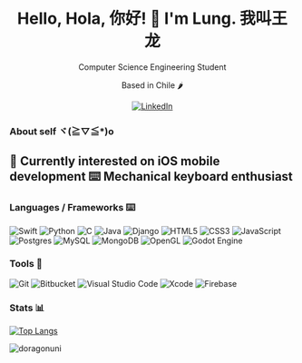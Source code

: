 
<h1 align="center">
  Hello, Hola, 你好! 👋
  I'm Lung. 我叫王龙
</h1>
<p align="center">
  Computer Science Engineering Student
</p>
<p align="center">
  Based in Chile 🌶️
</p>
<p align="center">
<a href="https://linkedin.com/in/https://www.linkedin.com/in/lung-wang/?locale=en_us" target="blank"><img alt="LinkedIn" src="https://img.shields.io/badge/linkedin-%230077B5.svg?style=for-the-badge&logo=linkedin&logoColor=white"/></a>
</p>

### About self ヾ(≧▽≦*)o
📱 Currently interested on iOS mobile development
⌨️ Mechanical keyboard enthusiast 
-

### Languages / Frameworks ⌨️

![Swift](https://img.shields.io/badge/swift-F54A2A?style=for-the-badge&logo=swift&logoColor=white)
![Python](https://img.shields.io/badge/python-3670A0?style=for-the-badge&logo=python&logoColor=ffdd54)
![C](https://img.shields.io/badge/c-%2300599C.svg?style=for-the-badge&logo=c&logoColor=white)
![Java](https://img.shields.io/badge/java-%23ED8B00.svg?style=for-the-badge&logo=java&logoColor=white)
![Django](https://img.shields.io/badge/django-%23092E20.svg?style=for-the-badge&logo=django&logoColor=white)
![HTML5](https://img.shields.io/badge/html5-%23E34F26.svg?style=for-the-badge&logo=html5&logoColor=white)
![CSS3](https://img.shields.io/badge/css3-%231572B6.svg?style=for-the-badge&logo=css3&logoColor=white)
![JavaScript](https://img.shields.io/badge/javascript-%23323330.svg?style=for-the-badge&logo=javascript&logoColor=%23F7DF1E)
![Postgres](https://img.shields.io/badge/postgres-%23316192.svg?style=for-the-badge&logo=postgresql&logoColor=white)
![MySQL](https://img.shields.io/badge/mysql-%2300f.svg?style=for-the-badge&logo=mysql&logoColor=white)
![MongoDB](https://img.shields.io/badge/MongoDB-%234ea94b.svg?style=for-the-badge&logo=mongodb&logoColor=white)
![OpenGL](https://img.shields.io/badge/OpenGL-%23FFFFFF.svg?style=for-the-badge&logo=opengl)
![Godot Engine](https://img.shields.io/badge/GODOT-%23FFFFFF.svg?style=for-the-badge&logo=godot-engine)


### Tools 🔧
![Git](https://img.shields.io/badge/git-%23F05033.svg?style=for-the-badge&logo=git&logoColor=white)
![Bitbucket](https://img.shields.io/badge/bitbucket-%230047B3.svg?style=for-the-badge&logo=bitbucket&logoColor=white)
![Visual Studio Code](https://img.shields.io/badge/Visual%20Studio%20Code-0078d7.svg?style=for-the-badge&logo=visual-studio-code&logoColor=white)
![Xcode](https://img.shields.io/badge/Xcode-007ACC?style=for-the-badge&logo=Xcode&logoColor=white)
![Firebase](https://img.shields.io/badge/firebase-%23039BE5.svg?style=for-the-badge&logo=firebase)

### Stats 📊
[![Top Langs](https://github-readme-stats.vercel.app/api/top-langs/?username=doragonUni&layout=compact&theme=dracula)](https://github.com/anuraghazra/github-readme-stats)
<!--
[![Anurag's GitHub stats](https://github-readme-stats.vercel.app/api?username=doragonUni&theme=dracula)](https://github.com/anuraghazra/github-readme-stats)
-->
<p align="left"> <img src="https://komarev.com/ghpvc/?username=doragonuni&label=Profile%20views&color=0e75b6&style=flat" alt="doragonuni" /> </p>
<!--
**doragonUni/doragonUni** is a ✨ _special_ ✨ repository because its `README.md` (this file) appears on your GitHub profile.

Here are some ideas to get you started:

- 🔭 I’m currently working on ...
- 🌱 I’m currently learning ...
- 👯 I’m looking to collaborate on ...
- 🤔 I’m looking for help with ...
- 💬 Ask me about ...
- 📫 How to reach me: ...
- 😄 Pronouns: ...
- ⚡ Fun fact: ...
-->
